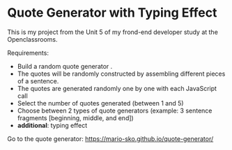 # Quote Generator with Typing Effect 

This is my project from the Unit 5 of my frond-end developer study at the Openclassrooms.

Requirements: 
- Build a random quote generator . 
- The quotes will be randomly constructed by assembling different pieces of a sentence.
- The quotes are generated randomly one by one with each JavaScript call
- Select the number of quotes generated (between 1 and 5)
- Choose between 2 types of quote generators (example: 3 sentence fragments [beginning, middle, and end])
- **additional**: typing effect 

Go to the quote generator: https://mario-sko.github.io/quote-generator/
